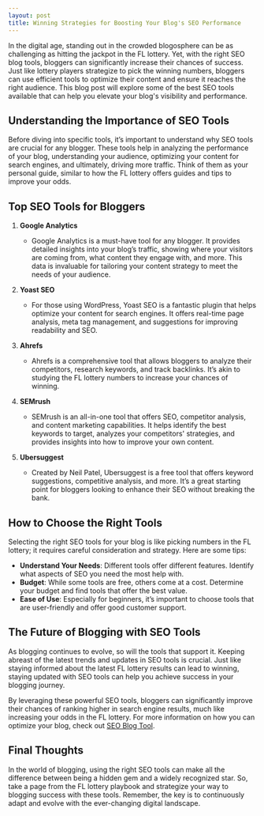 ```yaml
---
layout: post
title: Winning Strategies for Boosting Your Blog's SEO Performance
---
```



In the digital age, standing out in the crowded blogosphere can be as challenging as hitting the jackpot in the FL lottery. Yet, with the right SEO blog tools, bloggers can significantly increase their chances of success. Just like lottery players strategize to pick the winning numbers, bloggers can use efficient tools to optimize their content and ensure it reaches the right audience. This blog post will explore some of the best SEO tools available that can help you elevate your blog's visibility and performance.

## Understanding the Importance of SEO Tools

Before diving into specific tools, it’s important to understand why SEO tools are crucial for any blogger. These tools help in analyzing the performance of your blog, understanding your audience, optimizing your content for search engines, and ultimately, driving more traffic. Think of them as your personal guide, similar to how the FL lottery offers guides and tips to improve your odds.

## Top SEO Tools for Bloggers

1. **Google Analytics**
   - Google Analytics is a must-have tool for any blogger. It provides detailed insights into your blog’s traffic, showing where your visitors are coming from, what content they engage with, and more. This data is invaluable for tailoring your content strategy to meet the needs of your audience.

2. **Yoast SEO**
   - For those using WordPress, Yoast SEO is a fantastic plugin that helps optimize your content for search engines. It offers real-time page analysis, meta tag management, and suggestions for improving readability and SEO.

3. **Ahrefs**
   - Ahrefs is a comprehensive tool that allows bloggers to analyze their competitors, research keywords, and track backlinks. It’s akin to studying the FL lottery numbers to increase your chances of winning.

4. **SEMrush**
   - SEMrush is an all-in-one tool that offers SEO, competitor analysis, and content marketing capabilities. It helps identify the best keywords to target, analyzes your competitors' strategies, and provides insights into how to improve your own content.

5. **Ubersuggest**
   - Created by Neil Patel, Ubersuggest is a free tool that offers keyword suggestions, competitive analysis, and more. It’s a great starting point for bloggers looking to enhance their SEO without breaking the bank.

## How to Choose the Right Tools

Selecting the right SEO tools for your blog is like picking numbers in the FL lottery; it requires careful consideration and strategy. Here are some tips:

- **Understand Your Needs**: Different tools offer different features. Identify what aspects of SEO you need the most help with.
- **Budget**: While some tools are free, others come at a cost. Determine your budget and find tools that offer the best value.
- **Ease of Use**: Especially for beginners, it’s important to choose tools that are user-friendly and offer good customer support.

## The Future of Blogging with SEO Tools

As blogging continues to evolve, so will the tools that support it. Keeping abreast of the latest trends and updates in SEO tools is crucial. Just like staying informed about the latest FL lottery results can lead to winning, staying updated with SEO tools can help you achieve success in your blogging journey.

By leveraging these powerful SEO tools, bloggers can significantly improve their chances of ranking higher in search engine results, much like increasing your odds in the FL lottery. For more information on how you can optimize your blog, check out [SEO Blog Tool](https://seoblogtool.com/).

## Final Thoughts

In the world of blogging, using the right SEO tools can make all the difference between being a hidden gem and a widely recognized star. So, take a page from the FL lottery playbook and strategize your way to blogging success with these tools. Remember, the key is to continuously adapt and evolve with the ever-changing digital landscape.